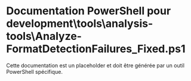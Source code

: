 # Documentation PowerShell pour development\tools\analysis-tools\Analyze-FormatDetectionFailures_Fixed.ps1

Cette documentation est un placeholder et doit être générée par un outil PowerShell spécifique.
